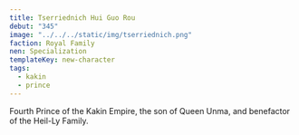```yaml
---
title: Tserriednich Hui Guo Rou
debut: "345"
image: "../../../static/img/tserriednich.png"
faction: Royal Family
nen: Specialization
templateKey: new-character
tags:
  - kakin
  - prince
---
```


Fourth Prince of the Kakin Empire, the son of Queen Unma, and benefactor of the Heil-Ly Family.
